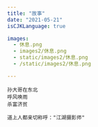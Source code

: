 ```yaml
---
title: "故事"
date: "2021-05-21"
isCJKLanguage: true

images:
  - 休息.png
  - images2/休息.png
  - static/images2/休息.png
  - /static/images2/休息.png

---
```


```cgo
孙大哥在东北
呼风唤雨
杀富济贫

道上人都亲切称呼："江湖摄影师"
```